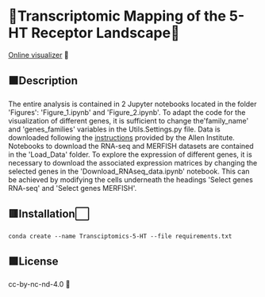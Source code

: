 # 🧬Transcriptomic Mapping of the 5-HT Receptor Landscape🧬

[Online visualizer](https://huggingface.co/spaces/RDeF654875678597657/5-HT-Transcriptomics) 🧠

## ⬛️Description

The entire analysis is contained in 2 Jupyter notebooks located in the folder 'Figures': 'Figure_1.ipynb' and 'Figure_2.ipynb'. To adapt the code for the visualization of different genes, it is sufficient to change the'family_name' and 'genes_families' variables in the Utils.Settings.py file. Data is downloaded following the [instructions](https://alleninstitute.github.io/abc_atlas_access/intro.html) provided by the Allen Institute. Notebooks to download the RNA-seq and MERFISH datasets are contained in the 'Load_Data' folder. To explore the expression of different genes, it is necessary to download the associated expression matrices by changing the selected genes in the 'Download_RNAseq_data.ipynb' notebook. This can be achieved by modifying the cells underneath the headings 'Select genes RNA-seq' and 'Select genes MERFISH'.

## 🟥Installation⬜️
```
conda create --name Transciptomics-5-HT --file requirements.txt
```

## 🟩License

cc-by-nc-nd-4.0 🪪
